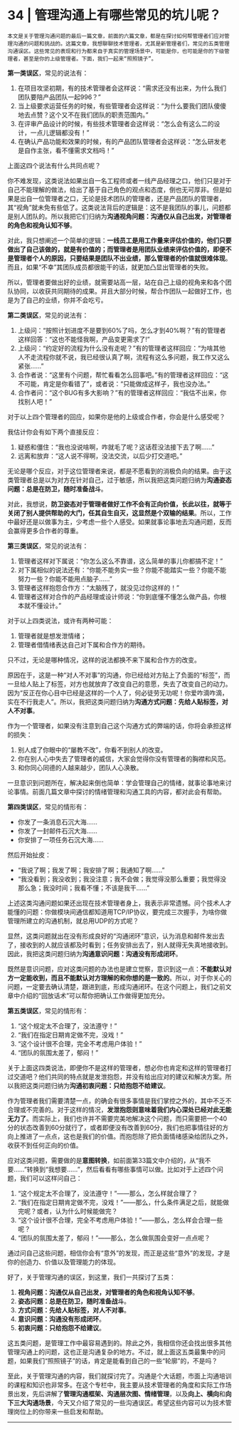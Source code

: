 # 34 | 管理沟通上有哪些常见的坑儿呢？

    本文是关于管理沟通问题的最后一篇文章，前面的六篇文章，都是在探讨如何帮管理者们应对管理沟通的问题和挑战的。这篇文章，我想聊聊技术管理者，尤其是新管理者们，常见的五类管理沟通误区。这些常见的表现和行为都来自于真实的管理场景中，可能是你，也可能是你的下级管理者，甚至是你的上级管理者。下面，我们一起来“照照镜子”。

**第一类误区**，常见的说法有：

1.  在项目攻坚初期，有的技术管理者会这样说：“需求还没有出来，为什么我们团队要陪产品团队一起996？”
2.  当上级要求运营任务的时候，有些管理者会这样说：“为什么要我们团队傻傻地去点赞？这个又不在我们团队的职责范围内。”
3.  在评审产品设计的时候，有些技术管理者会这样说：“怎么会有这么二的设计，一点儿逻辑都没有！”
4.  在确认产品功能和效果的时候，有的产品团队管理者会这样说：“怎么研发老是自作主张，看不懂需求文档吗！”

上面这四个说法有什么共同点呢？

你不难发现，这类说法如果出自一名工程师或者一线产品经理之口，他们只是对于自己不能理解的做法，给出了基于自己角色的观点和态度，倒也无可厚非。但是如果是出自一位管理者之口，无论是技术团队的管理者，还是产品团队的管理者，其“视角”就未免有些低了。这类说法背后的逻辑是：这不是我团队的事儿，问题都是别人团队的。所以我把它们归纳为**沟通视角问题：沟通仅从自己出发，对管理者的角色和视角认知不够**。

对此，我只想阐述一个简单的逻辑：**一线员工是用工作量来评估价值的，他们只要做出了自己该做的，就是有价值的；而管理者是用团队业绩来评估价值的，即便不是管理者个人的原因，只要结果是团队不出业绩，那么管理者的价值就很难体现**。而且，如果“不幸”其团队成员都很能干的话，就更加凸显出管理者的失败。

所以，管理者要做出好的业绩，就需要站高一层，站在自己上级的视角来和各个团队协同，以收获共同期待的成果。并且大部分时候，帮合作团队一起做好工作，也是为了自己的业绩，你并不会吃亏。

**第二类误区**，常见的说法有：

1.  上级问：“按照计划进度不是要到60%了吗，怎么才到40%啊？”有的管理者这样回答：“这也不能怪我啊，产品变更需求了!”
2.  上级问：“约定好的流程为什么没有走呢？”有的管理者这样回应：“为啥其他人不走流程你就不说，我已经很认真了啊，流程有这么多问题，我工作又这么紧张……”
3.  合作者说：“这里有个问题，帮忙看看怎么回事吧。”有的管理者这样回应：“这不可能，肯定是你看错了”，或者说：“只能做成这样子，我也没办法。”
4.  合作者问：“这个BUG有多大影响？”有的管理者这样回应：“我估不出来，你找别人吧！”

对于以上四个管理者的回应，如果你是他的上级或合作者，你会是什么感受呢？

我估计你会有如下两个直接反应：

1.  疑惑和僵住：“我也没说啥啊，咋就毛了呢？这话茬没法接下去了啊……”
2.  远离和放弃：“这人说不得啊，没法交流，以后少打交道吧。”

无论是哪个反应，对于这位管理者来说，都是不愿看到的消极负向的结果。由于这类管理者总是以为对方在针对自己，过于敏感，所以我把这类问题归纳为**沟通姿态问题：总是在防卫，随时准备战斗**。

对此，我想说，**防卫姿态对于管理者做好工作不会有正向价值，长此以往，就等于关闭了别人提供帮助的大门，任其自生自灭，这显然是个双输的结果**。所以，工作中最好还是以做事为主，少考虑一些个人感受。如果就事论事地去沟通问题，反而会赢得更多合作者的尊重。

**第三类误区**，常见的说法有：

1.  管理者这样对下属说：“你怎么这么不靠谱，这么简单的事儿你都搞不定！”
2.  对下属相似的说法还有：“你能不能务实一些？你能不能踏实一些？你能不能努力一些？你能不能用点脑子……”
3.  管理者这样抱怨合作方：“太脑残了，就没见过你这样的！”
4.  管理者这样对合作的产品经理或设计师说：“你到底懂不懂怎么做产品，你根本就不懂设计。”

对于以上四类说法，或许有两种可能：

1.  管理者就是想发泄情绪；
2.  管理者借情绪表达自己对下属和合作方的期待。

只不过，无论是哪种情况，这样的说法都换不来下属和合作方的改变。

原因在于，这是一种“对人不对事”的沟通，你已经给对方贴上了负面的“标签”，而一旦给人贴上了标签，对方也就放弃了改变自己的意愿，失去了改变自己的动力。因为“反正在你心目中已经是这样的一个人了，何必徒劳无功呢！你爱咋滴咋滴，实在不行我走人”。所以，我把这类问题归纳为**沟通方式问题：先给人贴标签，对人不对事**。

作为一个管理者，如果没有注意到自己这个沟通方式的弊端的话，你将会承担这样的损失：

1.  别人成了你眼中的“屡教不改”，你看不到别人的改变。
2.  你在别人心中失去了管理者的威信，大家会觉得你没有管理者的胸襟和风范。
3.  和你同心同德的人越来越少，团队人心涣散。

一旦意识到问题所在，解决起来倒也简单：学会管理自己的情绪，就事论事地来讨论事情。前面几篇文章中探讨的情绪管理和沟通工具的内容，都对此会有帮助。

**第四类误区**，常见的情形有：

*   你发了一条消息石沉大海……
*   你发了一封邮件石沉大海……
*   你安排了一项任务石沉大海……

然后开始扯皮：

*   “我说了啊；我发了啊；我安排了啊；我通知了啊……”
*   “我没看到；我没收到；我没注意；我不会做；我觉得没那么重要；我觉得没那么急；我没时间；我看不懂；不该是我干……”

上述这类沟通问题如果还出现在技术管理者身上，我表示非常遗憾。问个技术人才能懂的问题：你做模块间通信都知道用TCP/IP协议，要完成三次握手，为啥你做管理所建立的沟通机制，就总用UDP的方式呢？

显然，这类问题就出在没有形成良好的“沟通闭环”意识，认为消息和邮件发出去了，接收到的人就应该都及时看到；任务安排出去了，别人就得无失真地接收到。因此，我把这类问题归纳为**沟通意识问题：沟通没有形成闭环**。

既然是意识问题，应对这类问题的办法也是建立觉察，意识到这一点：**不能默认对方一定能收到，而且不能默认对方理解的和你想的是一致的**。所以，对于你关心的问题，一定要去确认清楚，跟进到底，形成沟通闭环。在这个问题上，我们之前文章中介绍的“回放话术”可以帮你把确认工作做得更加充分。

**第五类误区**，常见的情形有：

1.  “这个规定太不合理了，没法遵守！”
2.  “我们在指定日期肯定做不完，没戏！”
3.  “这个设计很不合理，完全不考虑用户体验！”
4.  “团队的氛围太差了，郁闷！”

关于上面这四类说法，即便你不是这样的管理者，想必你也肯定和这样的管理者打过交道吧？他们共同的特点就是发泄抱怨，并没有给出应对的建议和解决方案。所以我把这类问题归纳为**沟通初衷问题：只给抱怨不给建议**。

作为管理者我们需要清楚一点，的确会有很多事情是我们掌控之外的，其中不乏不合理或不完善的。对于这样的情况，**发泄抱怨则意味着我们内心深处已经对此无能无力了**。而实际上，我们也许并不需要完美地解决这个问题，而只需要把一个40分的状态改善到60分就行了，或者即便没有改善到60分，我们也把事情往好的方向上推进了一点点，这也是我们的价值。而抱怨除了把负面情绪感染给团队之外，收获不到任何正向的价值。

应对这类问题，需要做的是**意图转换**，如前面第33篇文中介绍的，从“我不要……”转换到“我想要……”，然后看看有哪些事情可以做。比如对于上述四个问题，我们可以这样问自己：

1.  “这个规定太不合理了，没法遵守！”——那么，怎么样就合理了？
2.  “我们在指定日期肯定做不完，没戏！”——那么，什么条件满足之后，就能做完呢？或者，认为什么时候能做完？
3.  “这个设计很不合理，完全不考虑用户体验！”——那么，怎么样会合理一些呢？
4.  “团队的氛围太差了，郁闷！”——那么，怎么做氛围会变好一点点呢？

通过问自己这些问题，相信你会有“意外”的发现，而正是这些“意外”的发现，才是你的创造力、价值以及管理能力的体现。

好了，关于管理沟通的误区，到这里，我们一共探讨了五类：

1.  **视角问题：沟通仅从自己出发，对管理者的角色和视角认知不够**。
2.  **姿态问题：总是在防卫，随时准备战斗**。
3.  **方式问题：先给人贴标签，对人不对事**。
4.  **意识问题：沟通没有形成闭环**。
5.  **初衷问题：只给抱怨不给建议**。

这五类问题，是管理工作中最容易遇到的。除此之外，我相信你还会找出很多其他管理沟通上的问题，这也正是沟通复杂的地方。不过，就上面这五类最集中的问题，如果我们“照照镜子”的话，肯定是能看到自己的一些“轮廓”的，不是吗？

至此，关于管理沟通的内容，我们就探讨完了。沟通是个大话题，市面上沟通培训的课程和知识也非常多。在这个专栏中，我主要从技术管理者的角度和实际工作场景出发，先后讲解了**管理沟通框架、沟通层次图、情绪管理**，以及**向上、横向**和**向下三大沟通场景**，今天又介绍了常见的一些沟通误区。希望这些内容可以为技术管理岗位上的你带来一些启发和帮助。

* * *
    
